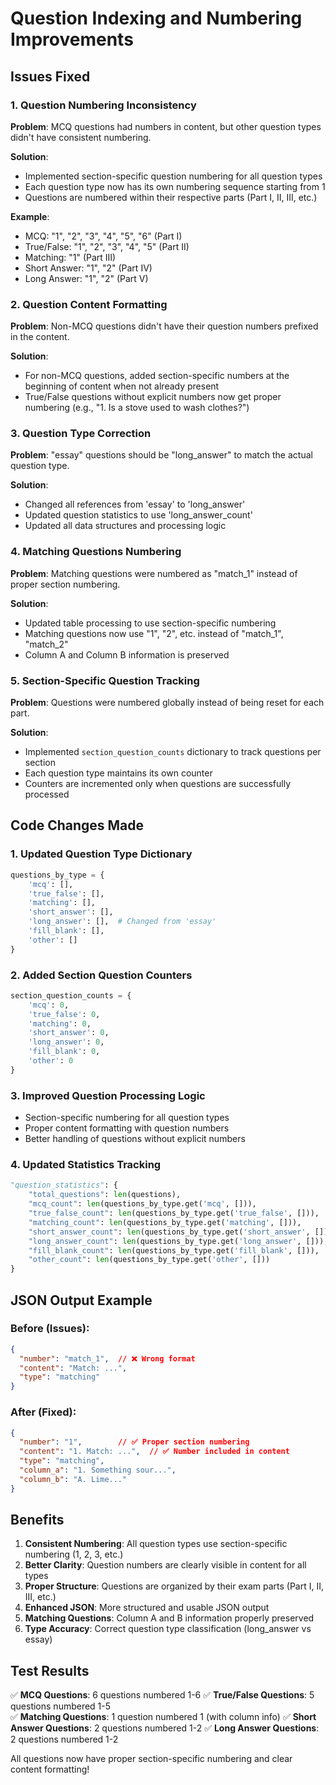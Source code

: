 # Question Indexing and Numbering Improvements

## Issues Fixed

### 1. **Question Numbering Inconsistency**
**Problem**: MCQ questions had numbers in content, but other question types didn't have consistent numbering.

**Solution**: 
- Implemented section-specific question numbering for all question types
- Each question type now has its own numbering sequence starting from 1
- Questions are numbered within their respective parts (Part I, II, III, etc.)

**Example**:
- MCQ: "1", "2", "3", "4", "5", "6" (Part I)
- True/False: "1", "2", "3", "4", "5" (Part II) 
- Matching: "1" (Part III)
- Short Answer: "1", "2" (Part IV)
- Long Answer: "1", "2" (Part V)

### 2. **Question Content Formatting**
**Problem**: Non-MCQ questions didn't have their question numbers prefixed in the content.

**Solution**:
- For non-MCQ questions, added section-specific numbers at the beginning of content when not already present
- True/False questions without explicit numbers now get proper numbering (e.g., "1. Is a stove used to wash clothes?")

### 3. **Question Type Correction**
**Problem**: "essay" questions should be "long_answer" to match the actual question type.

**Solution**:
- Changed all references from 'essay' to 'long_answer'
- Updated question statistics to use 'long_answer_count'
- Updated all data structures and processing logic

### 4. **Matching Questions Numbering**
**Problem**: Matching questions were numbered as "match_1" instead of proper section numbering.

**Solution**:
- Updated table processing to use section-specific numbering
- Matching questions now use "1", "2", etc. instead of "match_1", "match_2"
- Column A and Column B information is preserved

### 5. **Section-Specific Question Tracking**
**Problem**: Questions were numbered globally instead of being reset for each part.

**Solution**:
- Implemented `section_question_counts` dictionary to track questions per section
- Each question type maintains its own counter
- Counters are incremented only when questions are successfully processed

## Code Changes Made

### 1. Updated Question Type Dictionary
```python
questions_by_type = {
    'mcq': [],
    'true_false': [],
    'matching': [],
    'short_answer': [],
    'long_answer': [],  # Changed from 'essay'
    'fill_blank': [],
    'other': []
}
```

### 2. Added Section Question Counters
```python
section_question_counts = {
    'mcq': 0,
    'true_false': 0,
    'matching': 0,
    'short_answer': 0,
    'long_answer': 0,
    'fill_blank': 0,
    'other': 0
}
```

### 3. Improved Question Processing Logic
- Section-specific numbering for all question types
- Proper content formatting with question numbers
- Better handling of questions without explicit numbers

### 4. Updated Statistics Tracking
```python
"question_statistics": {
    "total_questions": len(questions),
    "mcq_count": len(questions_by_type.get('mcq', [])),
    "true_false_count": len(questions_by_type.get('true_false', [])),
    "matching_count": len(questions_by_type.get('matching', [])),
    "short_answer_count": len(questions_by_type.get('short_answer', [])),
    "long_answer_count": len(questions_by_type.get('long_answer', [])),  # Updated
    "fill_blank_count": len(questions_by_type.get('fill_blank', [])),
    "other_count": len(questions_by_type.get('other', []))
}
```

## JSON Output Example

### Before (Issues):
```json
{
  "number": "match_1",  // ❌ Wrong format
  "content": "Match: ...",
  "type": "matching"
}
```

### After (Fixed):
```json
{
  "number": "1",        // ✅ Proper section numbering
  "content": "1. Match: ...",  // ✅ Number included in content
  "type": "matching",
  "column_a": "1. Something sour...",
  "column_b": "A. Lime..."
}
```

## Benefits

1. **Consistent Numbering**: All question types use section-specific numbering (1, 2, 3, etc.)
2. **Better Clarity**: Question numbers are clearly visible in content for all types
3. **Proper Structure**: Questions are organized by their exam parts (Part I, II, III, etc.)
4. **Enhanced JSON**: More structured and usable JSON output
5. **Matching Questions**: Column A and B information properly preserved
6. **Type Accuracy**: Correct question type classification (long_answer vs essay)

## Test Results

✅ **MCQ Questions**: 6 questions numbered 1-6
✅ **True/False Questions**: 5 questions numbered 1-5  
✅ **Matching Questions**: 1 question numbered 1 (with column info)
✅ **Short Answer Questions**: 2 questions numbered 1-2
✅ **Long Answer Questions**: 2 questions numbered 1-2

All questions now have proper section-specific numbering and clear content formatting!